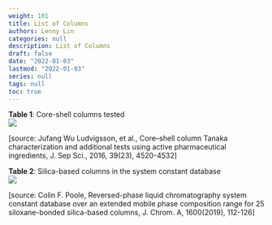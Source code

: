 ```yaml
---
weight: 101
title: List of Columns
authors: Lenny Lin
categories: null
description: List of Columns
draft: false
date: "2022-01-03"
lastmod: "2022-01-03"
series: null
tags: null
toc: true
---
```



<!--more-->

<figcaption><b>Table 1</b>: Core-shell columns tested</figcaption>
<img src = "/docs/images/Screenshot 2021-12-27 155003.png"/>

[source: Jufang Wu Ludvigsson, et al., Core–shell column Tanaka characterization and additional tests using active pharmaceutical ingredients, J. Sep Sci., 2016, 39(23), 4520-4532]


<figcaption><b>Table 2</b>: Silica-based columns in the system constant database</figcaption>
<img src = "/docs/images/Screenshot 2022-02-06 203204.png"/>

[source: Colin F. Poole, Reversed-phase liquid chromatography system constant database over an extended mobile phase composition range for 25 siloxane-bonded silica-based columns, J. Chrom. A, 1600(2019), 112-126]


